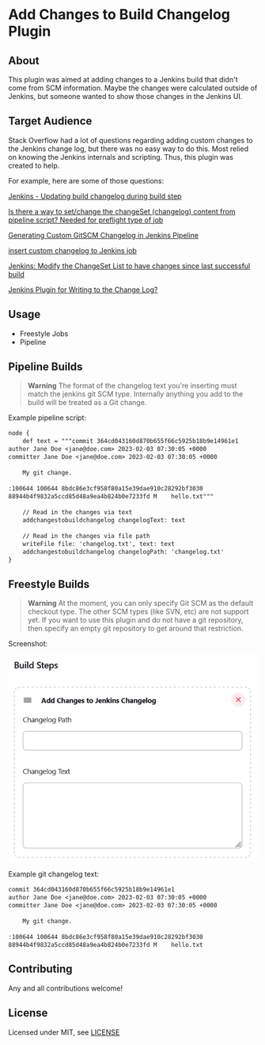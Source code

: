 # Add Changes to Build Changelog Plugin

## About

This plugin was aimed at adding changes to a Jenkins build that didn't come from SCM information. Maybe the changes were calculated outside of Jenkins, but someone wanted to show those changes in the Jenkins UI. 

## Target Audience

Stack Overflow had a lot of questions regarding adding custom changes to the Jenkins change log, but there was no easy way to do this.  Most relied on knowing the Jenkins internals and scripting.  Thus, this plugin was created to help.

For example, here are some of those questions:

[Jenkins - Updating build changelog during build step](https://stackoverflow.com/questions/14047974)

[Is there a way to set/change the changeSet (changelog) content from pipeline script? Needed for preflight type of job](https://stackoverflow.com/questions/60565782)

[Generating Custom GitSCM Changelog in Jenkins Pipeline](https://stackoverflow.com/questions/42810248)

[insert custom changelog to Jenkins job](https://stackoverflow.com/questions/44126901)

[Jenkins: Modify the ChangeSet List to have changes since last successful build](https://stackoverflow.com/questions/72911958)

[Jenkins Plugin for Writing to the Change Log?](https://stackoverflow.com/questions/26530840)

## Usage

-   Freestyle Jobs
-   Pipeline

## Pipeline Builds

> **Warning**
> The format of the changelog text you're inserting must match the jenkins git SCM type.  Internally anything you add to the build will be treated as a Git change.

Example pipeline script:
```
node {
    def text = """commit 364cd043160d870b655f66c5925b18b9e14961e1
author Jane Doe <jane@doe.com> 2023-02-03 07:30:05 +0000
committer Jane Doe <jane@doe.com> 2023-02-03 07:30:05 +0000

    My git change.

:100644 100644 8bdc86e3cf958f80a15e39dae910c28292bf3030 88944b4f9832a5ccd85d48a9ea4b824b0e7233fd M    hello.txt"""
    
    // Read in the changes via text
    addchangestobuildchangelog changelogText: text
    
    // Read in the changes via file path
    writeFile file: 'changelog.txt', text: text
    addchangestobuildchangelog changelogPath: 'changelog.txt'
}
```

## Freestyle Builds

> **Warning**
> At the moment, you can only specify Git SCM as the default checkout type.  The other SCM types (like SVN, etc) are not support yet.  If you want to use this plugin and do not have a git repository, then specify an empty git repository to get around that restriction.

Screenshot:

![](images/screenshot.png)

Example git changelog text:
```
commit 364cd043160d870b655f66c5925b18b9e14961e1
author Jane Doe <jane@doe.com> 2023-02-03 07:30:05 +0000
committer Jane Doe <jane@doe.com> 2023-02-03 07:30:05 +0000

    My git change.

:100644 100644 8bdc86e3cf958f80a15e39dae910c28292bf3030 88944b4f9832a5ccd85d48a9ea4b824b0e7233fd M    hello.txt
```

## Contributing

Any and all contributions welcome!

## License

Licensed under MIT, see [LICENSE](LICENSE.md)

